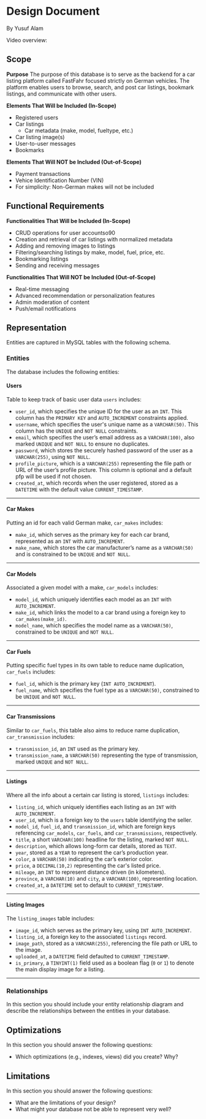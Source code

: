 # Design Document

By Yusuf Alam

Video overview: <URL HERE>

## Scope

**Purpose**
The purpose of this database is to serve as the backend for a car listing platform called FastFahr focused strictly on German vehicles. The platform enables users to browse, search, and post car listings, bookmark listings, and communicate with other users.

**Elements That Will be Included (In-Scope)**
* Registered users
* Car listings
    * Car metadata (make, model, fueltype, etc.)
* Car listing image(s)
* User-to-user messages
* Bookmarks

**Elements That Will NOT be Included (Out-of-Scope)**
* Payment transactions
* Vehice Identification Number (VIN)
* For simplicity: Non-German makes will not be included

## Functional Requirements

**Functionalities That Will be Included (In-Scope)**
* CRUD operations for user accountso90
* Creation and retrieval of car listings with normalized metadata
* Adding and removing images to listings
* Filtering/searching listings by make, model, fuel, price, etc.
* Bookmarking listings
* Sending and receiving messages

**Functionalities That Will NOT be Included (Out-of-Scope)**
* Real-time messaging
* Advanced recommendation or personalization features
* Admin moderation of content
* Push/email notifications

## Representation

Entities are captured in MySQL tables with the following schema.

### Entities

The database includes the following entities:

#### Users

Table to keep track of basic user data `users` includes:

* `user_id`, which specifies the unique ID for the user as an `INT`. This column has the `PRIMARY KEY` and `AUTO_INCREMENT` constraints applied.
* `username`, which specifies the user's unique name as a `VARCHAR(50)`. This column has the `UNIQUE` and `NOT NULL` constraints.
* `email`, which specifies the user’s email address as a `VARCHAR(100)`, also marked `UNIQUE` and `NOT NULL` to ensure no duplicates.
* `password`, which stores the securely hashed password of the user as a `VARCHAR(255)`, using `NOT NULL`.
* `profile_picture`, which is a `VARCHAR(255)` representing the file path or URL of the user’s profile picture. This column is optional and a default pfp will be used if not chosen.
* `created_at`, which records when the user registered, stored as a `DATETIME` with the default value `CURRENT_TIMESTAMP`.

---

#### Car Makes

Putting an id for each valid German make, `car_makes` includes:

* `make_id`, which serves as the primary key for each car brand, represented as an `INT` with `AUTO_INCREMENT`.
* `make_name`, which stores the car manufacturer’s name as a `VARCHAR(50)` and is constrained to be `UNIQUE` and `NOT NULL`.

---

#### Car Models

Associated a given model with a make, `car_models` includes:

* `model_id`, which uniquely identifies each model as an `INT` with `AUTO_INCREMENT`.
* `make_id`, which links the model to a car brand using a foreign key to `car_makes(make_id)`.
* `model_name`, which specifies the model name as a `VARCHAR(50)`, constrained to be `UNIQUE` and `NOT NULL`.

---

#### Car Fuels

Putting specific fuel types in its own table to reduce name duplication, `car_fuels` includes:

* `fuel_id`, which is the primary key (`INT AUTO_INCREMENT`).
* `fuel_name`, which specifies the fuel type as a `VARCHAR(50)`, constrained to be `UNIQUE` and `NOT NULL`.

---

#### Car Transmissions

Similar to `car_fuels`, this table also aims to reduce name duplication, `car_transmission` includes:

* `transmission_id`, an `INT` used as the primary key.
* `transmission_name`, a `VARCHAR(50)` representing the type of transmission, marked `UNIQUE` and `NOT NULL`.

---

#### Listings

Where all the info about a certain car listing is stored, `listings` includes:

* `listing_id`, which uniquely identifies each listing as an `INT` with `AUTO_INCREMENT`.
* `user_id`, which is a foreign key to the `users` table identifying the seller.
* `model_id`, `fuel_id`, and `transmission_id`, which are foreign keys referencing `car_models`, `car_fuels`, and `car_transmissions`, respectively.
* `title`, a short `VARCHAR(100)` headline for the listing, marked `NOT NULL`.
* `description`, which allows long-form car details, stored as `TEXT`.
* `year`, stored as a `YEAR` to represent the car’s production year.
* `color`, a `VARCHAR(50)` indicating the car’s exterior color.
* `price`, a `DECIMAL(10,2)` representing the car's listed price.
* `mileage`, an `INT` to represent distance driven (in kilometers).
* `province`, a `VARCHAR(10)` and `city`, a `VARCHAR(100)`, representing location.
* `created_at`, a `DATETIME` set to default to `CURRENT_TIMESTAMP`.

---

#### Listing Images

The `listing_images` table includes:

* `image_id`, which serves as the primary key, using `INT AUTO_INCREMENT`.
* `listing_id`, a foreign key to the associated `listings` record.
* `image_path`, stored as a `VARCHAR(255)`, referencing the file path or URL to the image.
* `uploaded_at`, a `DATETIME` field defaulted to `CURRENT_TIMESTAMP`.
* `is_primary`, a `TINYINT(1)` field used as a boolean flag (`0` or `1`) to denote the main display image for a listing.

---

### Relationships

In this section you should include your entity relationship diagram and describe the relationships between the entities in your database.

## Optimizations

In this section you should answer the following questions:

* Which optimizations (e.g., indexes, views) did you create? Why?

## Limitations

In this section you should answer the following questions:

* What are the limitations of your design?
* What might your database not be able to represent very well?
